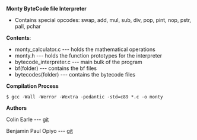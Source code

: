 **Monty ByteCode file Interpreter**

* Contains special opcodes: swap, add, mul, sub, div, pop, pint, nop, pstr, pall, pchar

**Contents**:

* monty_calculator.c --- holds the mathematical operations
* monty.h --- holds the function prototypes for the interpreter
* bytecode_interpreter.c --- main bulk of the program
* bf(folder) --- contains the bf files
* bytecodes(folder) --- contains the bytecode files

**Compilation Process**

```
$ gcc -Wall -Werror -Wextra -pedantic -std=c89 *.c -o monty
```

**Authors**

Colin Earle --- [git](https://github.com/Jassocc)

Benjamin Paul Opiyo --- [git](https://github.com/opiyoxbenji)
